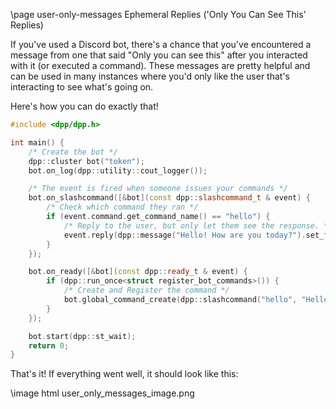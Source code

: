 \page user-only-messages Ephemeral Replies ('Only You Can See This' Replies)

If you've used a Discord bot, there's a chance that you've encountered a message from one that said "Only you can see this" after you interacted with it (or executed a command). These messages are pretty helpful and can be used in many instances where you'd only like the user that's interacting to see what's going on.

Here's how you can do exactly that!

~~~~~~~~~~cpp
#include <dpp/dpp.h>

int main() {
	/* Create the bot */
	dpp::cluster bot("token");
	bot.on_log(dpp::utility::cout_logger());

	/* The event is fired when someone issues your commands */
	bot.on_slashcommand([&bot](const dpp::slashcommand_t & event) {
		/* Check which command they ran */
		if (event.command.get_command_name() == "hello") {
			/* Reply to the user, but only let them see the response. */
			event.reply(dpp::message("Hello! How are you today?").set_flags(dpp::m_ephemeral));
		}
	});

	bot.on_ready([&bot](const dpp::ready_t & event) {
		if (dpp::run_once<struct register_bot_commands>()) {
			/* Create and Register the command */
			bot.global_command_create(dpp::slashcommand("hello", "Hello there!", bot.me.id));
		}
	});

	bot.start(dpp::st_wait);
	return 0;
}
~~~~~~~~~~

That's it! If everything went well, it should look like this:

\image html user_only_messages_image.png